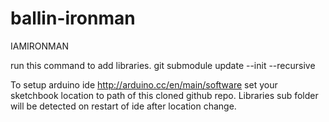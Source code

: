 # ballin-ironman
IAMIRONMAN

run this command to add libraries.
git submodule update --init --recursive

To setup arduino ide
http://arduino.cc/en/main/software
set your sketchbook location to path of this cloned github repo. Libraries sub folder will be detected on restart of ide after location change.
